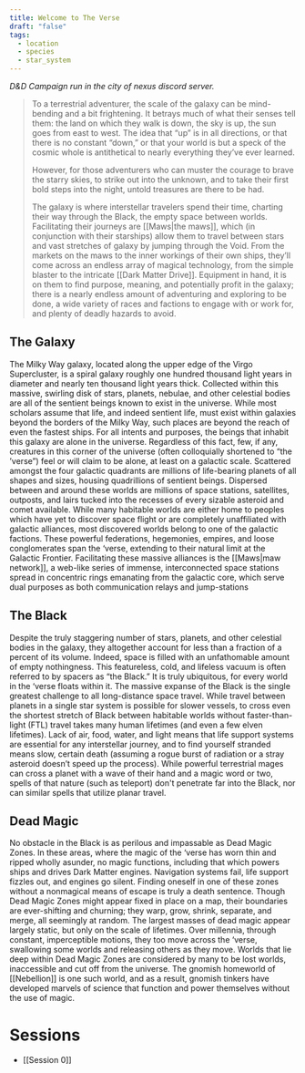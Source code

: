 ```yaml
---
title: Welcome to The Verse
draft: "false"
tags:
  - location
  - species
  - star_system
---
```

_D&D Campaign run in the city of nexus discord server._

>To a terrestrial adventurer, the scale of the galaxy can be mind-bending and a bit frightening. It betrays much of what their senses tell them: the land on which they walk is down, the sky is up, the sun goes from east to west. The idea that “up” is in all directions, or that there is no constant “down,” or that your world is but a speck of the cosmic whole is antithetical to nearly everything they’ve ever learned. 
>
>However, for those adventurers who can muster the courage to brave the starry skies, to strike out into the unknown, and to take their first bold steps into the night, untold treasures are there to be had. 
>
>The galaxy is where interstellar travelers spend their time, charting their way through the Black, the empty space between worlds. Facilitating their journeys are [[Maws|the maws]], which (in conjunction with their starships) allow them to travel between stars and vast stretches of galaxy by jumping through the Void. From the markets on the maws to the inner workings of their own ships, they’ll come across an endless array of magical technology, from the simple blaster to the intricate [[Dark Matter Drive]]. Equipment in hand, it is on them to find purpose, meaning, and potentially profit in the galaxy; there is a nearly endless amount of adventuring and exploring to be done, a wide variety of races and factions to engage with or work for, and plenty of deadly hazards to avoid.
## The Galaxy 
The Milky Way galaxy, located along the upper edge of the Virgo Supercluster, is a spiral galaxy roughly one hundred thousand light years in diameter and nearly ten thousand light years thick. Collected within this massive, swirling disk of stars, planets, nebulae, and other celestial bodies are all of the sentient beings known to exist in the universe. While most scholars assume that life, and indeed sentient life, must exist within galaxies beyond the borders of the Milky Way, such places are beyond the reach of even the fastest ships. For all intents and purposes, the beings that inhabit this galaxy are alone in the universe. Regardless of this fact, few, if any, creatures in this corner of the universe (often colloquially shortened to “the ’verse”) feel or will claim to be alone, at least on a galactic scale. Scattered amongst the four galactic quadrants are millions of life-bearing planets of all shapes and sizes, housing quadrillions of sentient beings. Dispersed between and around these worlds are millions of space stations, satellites, outposts, and lairs tucked into the recesses of every sizable asteroid and comet available. While many habitable worlds are either home to peoples which have yet to discover space flight or are completely unaffiliated with galactic alliances, most discovered worlds belong to one of the galactic factions. These powerful federations, hegemonies, empires, and loose conglomerates span the ‘verse, extending to their natural limit at the Galactic Frontier. Facilitating these massive alliances is the [[Maws|maw network]], a web-like series of immense, interconnected space stations spread in concentric rings emanating from the galactic core, which serve dual purposes as both communication relays and jump-stations

## The Black 
Despite the truly staggering number of stars, planets, and other celestial bodies in the galaxy, they altogether account for less than a fraction of a percent of its volume. Indeed, space is filled with an unfathomable amount of empty nothingness. This featureless, cold, and lifeless vacuum is often referred to by spacers as “the Black.” It is truly ubiquitous, for every world in the ‘verse floats within it. The massive expanse of the Black is the single greatest challenge to all long-distance space travel. While travel between planets in a single star system is possible for slower vessels, to cross even the shortest stretch of Black between habitable worlds without faster-than-light (FTL) travel takes many human lifetimes (and even a few elven lifetimes). Lack of air, food, water, and light means that life support systems are essential for any interstellar journey, and to find yourself stranded means slow, certain death (assuming a rogue burst of radiation or a stray asteroid doesn’t speed up the process). While powerful terrestrial mages can cross a planet with a wave of their hand and a magic word or two, spells of that nature (such as teleport) don't penetrate far into the Black, nor can similar spells that utilize planar travel. 

## Dead Magic 
No obstacle in the Black is as perilous and impassable as Dead Magic Zones. In these areas, where the magic of the ‘verse has worn thin and ripped wholly asunder, no magic functions, including that which powers ships and drives Dark Matter engines. Navigation systems fail, life support fizzles out, and engines go silent. Finding oneself in one of these zones without a nonmagical means of escape is truly a death sentence. Though Dead Magic Zones might appear fixed in place on a map, their boundaries are ever-shifting and churning; they warp, grow, shrink, separate, and merge, all seemingly at random. The largest masses of dead magic appear largely static, but only on the scale of lifetimes. Over millennia, through constant, imperceptible motions, they too move across the ‘verse, swallowing some worlds and releasing others as they move. Worlds that lie deep within Dead Magic Zones are considered by many to be lost worlds, inaccessible and cut off from the universe. The gnomish homeworld of [[Nebellion]] is one such world, and as a result, gnomish tinkers have developed marvels of science that function and power themselves without the use of magic.

# Sessions
- [[Session 0]]
